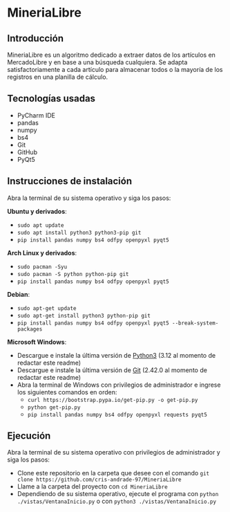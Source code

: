 # MineriaLibre

## Introducción
MineriaLibre es un algoritmo dedicado a extraer datos de los artículos en MercadoLibre y en base a una búsqueda cualquiera. Se adapta satisfactoriamente a cada artículo para almacenar todos o la mayoría de los registros en una planilla de cálculo.

## Tecnologías usadas
- PyCharm IDE
- pandas
- numpy
- bs4
- Git
- GitHub
- PyQt5

## Instrucciones de instalación
Abra la terminal de su sistema operativo y siga los pasos:

<b>Ubuntu y derivados</b>: 
- ```sudo apt update```
- ```sudo apt install python3 python3-pip git```
- ```pip install pandas numpy bs4 odfpy openpyxl pyqt5```

<b>Arch Linux y derivados</b>: 
- ```sudo pacman -Syu```
- ```sudo pacman -S python python-pip git```
- ```pip install pandas numpy bs4 odfpy openpyxl pyqt5```

<b>Debian</b>: 
- ```sudo apt-get update```
- ```sudo apt-get install python3 python-pip git```
- ```pip install pandas numpy bs4 odfpy openpyxl pyqt5 --break-system-packages```

<b>Microsoft Windows</b>:

- Descargue e instale la última versión de <a href='https://www.python.org/downloads/'>Python3</a> (3.12 al momento de redactar este readme)
- Descargue e instale la última versión de <a href='https://git-scm.com/download/win'>Git</a> (2.42.0 al momento de redactar este readme)
- Abra la terminal de Windows con privilegios de administrador e ingrese los siguientes comandos en orden:
	- ```curl https://bootstrap.pypa.io/get-pip.py -o get-pip.py```
	- ```python get-pip.py```
	- ```pip install pandas numpy bs4 odfpy openpyxl requests pyqt5```

## Ejecución
Abra la terminal de su sistema operativo con privilegios de administrador y siga los pasos:

- Clone este repositorio en la carpeta que desee con el comando ```git clone https://github.com/cris-andrade-97/MineriaLibre```
- Llame a la carpeta del proyecto con ```cd MineriaLibre```
- Dependiendo de su sistema operativo, ejecute el programa con ```python ./vistas/VentanaInicio.py``` o con ```python3 ./vistas/VentanaInicio.py```

